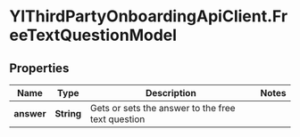 # YlThirdPartyOnboardingApiClient.FreeTextQuestionModel

## Properties

Name | Type | Description | Notes
------------ | ------------- | ------------- | -------------
**answer** | **String** | Gets or sets the answer to the free text question | 


